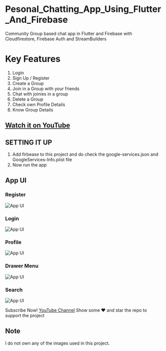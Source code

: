 # Pesonal_Chatting_App_Using_Flutter_And_Firebase
Community Group based chat app in Flutter and Firebase with Cloudfirestore, Firebase Auth and StreamBuilders

# Key Features
1. Login
2. Sign Up / Register
3. Create a Group
4. Join in a Group with your friends
5. Chat with joinies in a group
6. Delete a Group
7. Check own Profile Details
8. Know Group Details 

## [Watch it on YouTube](https://youtube.com/@TechyVishwajeet)
 
 ## SETTING IT UP
 1. Add firbease to this project and do check the google-services.json and GoogleServices-Info.plist file
 2. Now run the app
 
## App UI

### Register
![App UI](images/register.jpg)<br>
### Login
![App UI](images/login.jpg) <br>
### Profile
![App UI](images/profile.jpg) <br>
### Drawer Menu
![App UI](images/sidemenu.jpg) <br>
### Search
![App UI](images/search.jpg) <br>
 
Subscribe Now! <a href="https://youtube.com/@TechyVishwajeet">YouTube Channel</a>
Show some :heart: and star the repo to support the project
 

## Note
 I do not own any of the images used in this project.